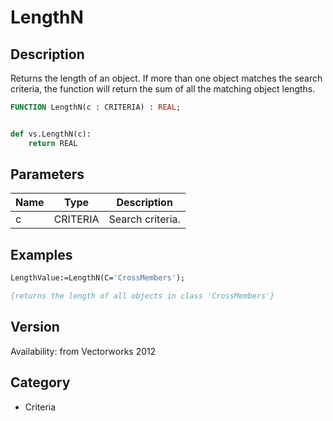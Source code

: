 # LengthN

## Description
Returns the length of an object. If more than one object matches the search criteria, the function will return the sum of all the matching object lengths.

```pascal
FUNCTION LengthN(c : CRITERIA) : REAL;
```

```python

def vs.LengthN(c):
    return REAL
```

## Parameters
|Name|Type|Description|
|---|---|---|
|c|CRITERIA|Search criteria.|

## Examples
```pascal
LengthValue:=LengthN(C='CrossMembers');

{returns the length of all objects in class 'CrossMembers'}
```

## Version
Availability: from Vectorworks 2012
## Category
* Criteria

